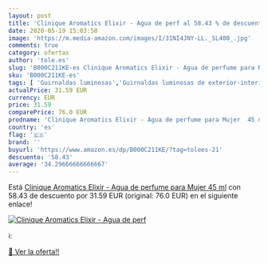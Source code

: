 ```yaml
---
layout: post
title: 'Clinique Aromatics Elixir - Agua de perf al 58.43 % de descuento'
date: 2020-05-19 15:03:58
image: 'https://m.media-amazon.com/images/I/31NI4JNY-LL._SL400_.jpg'
comments: true
category: ofertas
author: 'tole.es'
slug: 'B000C211KE-es Clinique Aromatics Elixir - Agua de perfume para Mujer 45 ml'
sku: 'B000C211KE-es'
tags: [ 'Guirnaldas luminosas','Guirnaldas luminosas de exterior-interior','Guirnaldas luminosas de interior','Iluminación','agua','de','perfume', ]
actualPrice: 31.59 EUR
currency: EUR
price: 31.59
comparePrice: 76.0 EUR
prodname: 'Clinique Aromatics Elixir - Agua de perfume para Mujer  45 ml'
country: 'es'
flag: '🇪🇸'
brand: ''
buyurl: 'https://www.amazon.es/dp/B000C211KE/?tag=tolees-21'
descuento: '58.43'
average: '34.29666666666667'
---
```


Está [Clinique Aromatics Elixir - Agua de perfume para Mujer  45 ml](https://www.amazon.es/dp/B000C211KE/?tag=tolees-21) con 58.43 de descuento por 31.59 EUR (original: 76.0 EUR) en el siguiente enlace!

[![Clinique Aromatics Elixir - Agua de perf](https://m.media-amazon.com/images/I/31NI4JNY-LL._SL400_.jpg)](https://www.amazon.es/dp/B000C211KE/?tag=tolees-21)

ℹ️:


[🛒 Ver la oferta!!](https://www.amazon.es/dp/B000C211KE/?tag=tolees-21)
